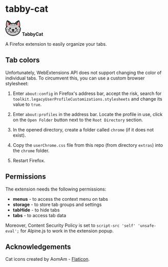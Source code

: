 # tabby-cat

![](./src/icons/icon-48.png) **TabbyCat**

A Firefox extension to easily organize your tabs.

## Tab colors

Unfortunately, WebExtensions API does not support changing the color of individual tabs. To circumvent this, you can use a custom browser stylesheet:

1. Enter `about:config` in Firefox's address bar, accept the risk, search for `toolkit.legacyUserProfileCustomizations.stylesheets` and change its value to `true`.

2. Enter `about:profiles` in the address bar. Locate the profile in use, click on the `Open Folder` button next to the `Root Directory` section.

3. In the opened directory, create a folder called `chrome` (if it does not exist).

4. Copy the `userChrome.css` file from this repo (from directory `extras`) into the `chrome` folder.

5. Restart Firefox.

## Permissions

The extension needs the following permissions:

- **menus** - to access the context menu on tabs
- **storage** - to store tab groups and settings
- **tabHide** - to hide tabs
- **tabs** - to access tab data

Moreover, Content Security Policy is set to `script-src 'self' 'unsafe-eval';` for Alpine.js to work in the extension popup.

## Acknowledgements

Cat icons created by AomAm - [Flaticon](https://www.flaticon.com).
